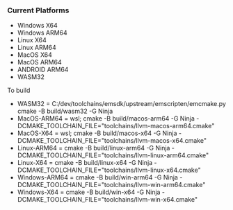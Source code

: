 ### Current Platforms
- Windows X64
- Windows ARM64
- Linux X64
- Linux ARM64
- MacOS X64
- MacOS ARM64
- ANDROID ARM64
- WASM32

To build

- WASM32 = C:/dev/toolchains/emsdk/upstream/emscripten/emcmake.py cmake -B build/wasm32 -G Ninja
- MacOS-ARM64 = wsl; cmake -B build/macos-arm64 -G Ninja -DCMAKE_TOOLCHAIN_FILE="toolchains/llvm-macos-arm64.cmake"
- MacOS-X64 = wsl; cmake -B build/macos-x64 -G Ninja -DCMAKE_TOOLCHAIN_FILE="toolchains/llvm-macos-x64.cmake"
- Linux-ARM64 = cmake -B build/linux-arm64 -G Ninja -DCMAKE_TOOLCHAIN_FILE="toolchains/llvm-linux-arm64.cmake"
- Linux-X64 = cmake -B build/linux-x64 -G Ninja -DCMAKE_TOOLCHAIN_FILE="toolchains/llvm-linux-x64.cmake"
- Windows-ARM64 = cmake -B build/win-arm64 -G Ninja -DCMAKE_TOOLCHAIN_FILE="toolchains/llvm-win-arm64.cmake"
- Windows-X64 = cmake -B build/win-x64 -G Ninja -DCMAKE_TOOLCHAIN_FILE="toolchains/llvm-win-x64.cmake"
